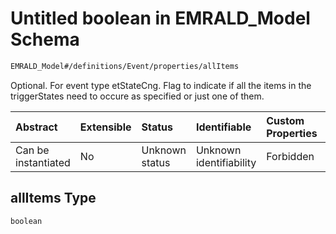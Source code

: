# Untitled boolean in EMRALD_Model Schema

```txt
EMRALD_Model#/definitions/Event/properties/allItems
```

Optional. For event type etStateCng. Flag to indicate if all the items in the triggerStates need to occure as specified or just one of them.

| Abstract            | Extensible | Status         | Identifiable            | Custom Properties | Additional Properties | Access Restrictions | Defined In                                                                                                    |
| :------------------ | :--------- | :------------- | :---------------------- | :---------------- | :-------------------- | :------------------ | :------------------------------------------------------------------------------------------------------------ |
| Can be instantiated | No         | Unknown status | Unknown identifiability | Forbidden         | Allowed               | none                | [EMRALD_JsonSchemaV3_0.json*](../../../../../Emrald-UI/out/EMRALD_JsonSchemaV3_0.json "open original schema") |

## allItems Type

`boolean`
